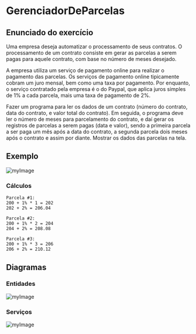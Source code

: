 # GerenciadorDeParcelas


## Enunciado do exercício

Uma empresa deseja automatizar o processamento de seus contratos. O processamento de um contrato consiste em gerar as parcelas a serem pagas para aquele contrato, com base no número de meses desejado.

A empresa utiliza um serviço de pagamento online para realizar o pagamento das parcelas. Os serviços de pagamento online tipicamente cobram um juro mensal, bem como uma taxa por pagamento. Por enquanto, o serviço contratado pela empresa é o do Paypal, que aplica juros simples de 1% a cada parcela, mais uma taxa de pagamento de 2%.

Fazer um programa para ler os dados de um contrato (número do contrato, data do contrato, e valor total do contrato). Em seguida, o programa deve ler o número de meses para parcelamento do contrato, e daí gerar os registros de parcelas a serem pagas (data e valor), sendo a primeira parcela a ser paga um mês após a data do contrato, a segunda parcela dois meses após o contrato e assim por diante. Mostrar os dados das parcelas na tela.

## Exemplo

![myImage](https://github.com/devsuperior/aulao008/raw/master/example.png)

### Cálculos

```
Parcela #1: 
200 + 1% * 1 = 202 
202 + 2% = 206.04
```

```
Parcela #2: 
200 + 1% * 2 = 204 
204 + 2% = 208.08
```

```
Parcela #3: 
200 + 1% * 3 = 206 
206 + 2% = 210.12
```


## Diagramas

### Entidades

![myImage](https://github.com/devsuperior/aulao008/raw/master/entities.png)

### Serviços

![myImage](https://github.com/devsuperior/aulao008/raw/master/services.png)
